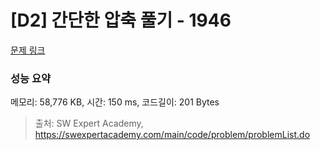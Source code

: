 # [D2] 간단한 압축 풀기 - 1946 

[문제 링크](https://swexpertacademy.com/main/code/problem/problemDetail.do?contestProbId=AV5PmkDKAOMDFAUq) 

### 성능 요약

메모리: 58,776 KB, 시간: 150 ms, 코드길이: 201 Bytes



> 출처: SW Expert Academy, https://swexpertacademy.com/main/code/problem/problemList.do